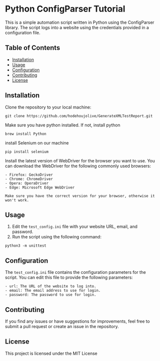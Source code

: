 # Python ConfigParser Tutorial

This is a simple automation script written in Python using the ConfigParser library. The script logs into a website using the credentials provided in a configuration file.

## Table of Contents

* [Installation](#installation)
* [Usage](#usage)
* [Configuration](#configuration)
* [Contributing](#contributing)
* [License](#license)

## Installation

Clone the repository to your local machine:
```
git clone https://github.com/hodehoujolive/GenerateXMLTestReport.git
```

Make sure you have python installed. If not, install python
```
brew install Python
```

install Selenium on our machine
```
pip install selenium
```

Install the latest version of WebDriver for the browser you want to use. You can download the WebDriver for the following commonly used browsers:

    - Firefox: GeckoDriver
    - Chrome: ChromeDriver
    - Opera: OperaDriver
    - Edge: Microsoft Edge WebDriver
    
    Make sure you have the correct version for your browser, otherwise it won't work.

## Usage

1. Edit the ```test_config.ini``` file with your website URL, email, and password.
2. Run the script using the following command:

```
python3 -m unittest
```

## Configuration

The ```test_config.ini``` file contains the configuration parameters for the script. You can edit this file to provide the following parameters:

    - url: The URL of the website to log into.
    - email: The email address to use for login.
    - password: The password to use for login.

## Contributing

If you find any issues or have suggestions for improvements, feel free to submit a pull request or create an issue in the repository.

## License

This project is licensed under the MIT License
